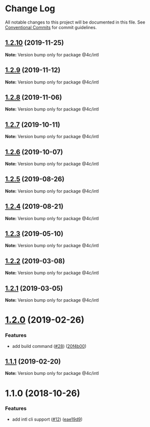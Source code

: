 # Change Log

All notable changes to this project will be documented in this file.
See [Conventional Commits](https://conventionalcommits.org) for commit guidelines.

## [1.2.10](https://github.com/4Catalyzer/cli/compare/@4c/intl@1.2.9...@4c/intl@1.2.10) (2019-11-25)

**Note:** Version bump only for package @4c/intl





## [1.2.9](https://github.com/4Catalyzer/cli/compare/@4c/intl@1.2.8...@4c/intl@1.2.9) (2019-11-12)

**Note:** Version bump only for package @4c/intl





## [1.2.8](https://github.com/4Catalyzer/cli/compare/@4c/intl@1.2.7...@4c/intl@1.2.8) (2019-11-06)

**Note:** Version bump only for package @4c/intl





## [1.2.7](https://github.com/4Catalyzer/cli/compare/@4c/intl@1.2.6...@4c/intl@1.2.7) (2019-10-11)

**Note:** Version bump only for package @4c/intl





## [1.2.6](https://github.com/4Catalyzer/cli/compare/@4c/intl@1.2.5...@4c/intl@1.2.6) (2019-10-07)

**Note:** Version bump only for package @4c/intl





## [1.2.5](https://github.com/4Catalyzer/cli/compare/@4c/intl@1.2.4...@4c/intl@1.2.5) (2019-08-26)

**Note:** Version bump only for package @4c/intl





## [1.2.4](https://github.com/4Catalyzer/cli/compare/@4c/intl@1.2.3...@4c/intl@1.2.4) (2019-08-21)

**Note:** Version bump only for package @4c/intl





## [1.2.3](https://github.com/4Catalyzer/cli/compare/@4c/intl@1.2.2...@4c/intl@1.2.3) (2019-05-10)

**Note:** Version bump only for package @4c/intl





## [1.2.2](https://github.com/4Catalyzer/cli/compare/@4c/intl@1.2.1...@4c/intl@1.2.2) (2019-03-08)

**Note:** Version bump only for package @4c/intl





## [1.2.1](https://github.com/4Catalyzer/cli/compare/@4c/intl@1.2.0...@4c/intl@1.2.1) (2019-03-05)

**Note:** Version bump only for package @4c/intl





# [1.2.0](https://github.com/4Catalyzer/cli/compare/@4c/intl@1.1.1...@4c/intl@1.2.0) (2019-02-26)


### Features

* add build command ([#28](https://github.com/4Catalyzer/cli/issues/28)) ([20f4b00](https://github.com/4Catalyzer/cli/commit/20f4b00))





## [1.1.1](https://github.com/4Catalyzer/cli/compare/@4c/intl@1.1.0...@4c/intl@1.1.1) (2019-02-20)

**Note:** Version bump only for package @4c/intl

# 1.1.0 (2018-10-26)

### Features

- add intl cli support ([#12](https://github.com/4Catalyzer/cli/issues/12)) ([eae19d9](https://github.com/4Catalyzer/cli/commit/eae19d9))
